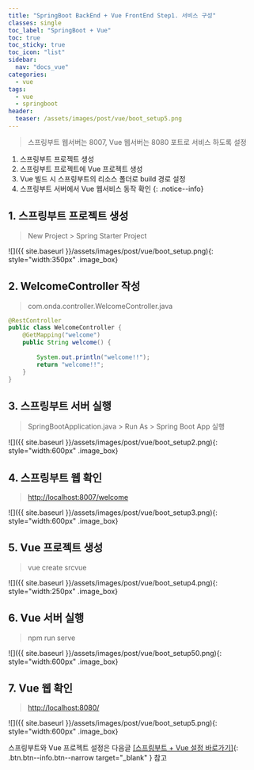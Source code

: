 ```yaml
---
title: "SpringBoot BackEnd + Vue FrontEnd Step1. 서비스 구성"
classes: single 
toc_label: "SpringBoot + Vue"
toc: true
toc_sticky: true
toc_icon: "list"
sidebar:
  nav: "docs_vue"
categories: 
  - vue
tags:
  - vue
  - springboot
header:
  teaser: /assets/images/post/vue/boot_setup5.png    
---
```


> 스프링부트 웹서버는 8007, Vue 웹서버는 8080 포트로 서비스 하도록 설정    

1. 스프링부트 프로젝트 생성    
2. 스프링부트 프로젝트에 Vue 프로젝트 생성    
3. Vue 빌드 시 스프링부트의 리소스 폴더로 build 경로 설정    
4. 스프링부트 서버에서 Vue 웹서비스 동작 확인
{: .notice--info}


## 1. 스프링부트 프로젝트 생성
> New Project > Spring Starter Project

![]({{ site.baseurl }}/assets/images/post/vue/boot_setup.png){: style="width:350px" .image_box}

## 2. WelcomeController 작성
> com.onda.controller.WelcomeController.java

```java
@RestController
public class WelcomeController {
	@GetMapping("welcome")  	
	public String welcome() { 
		
		System.out.println("welcome!!");
		return "welcome!!"; 
	}
}
```

## 3. 스프링부트 서버 실행
> SpringBootApplication.java > Run As > Spring Boot App 실행

![]({{ site.baseurl }}/assets/images/post/vue/boot_setup2.png){: style="width:600px" .image_box}


## 4. 스프링부트 웹 확인
> [http://localhost:8007/welcome](http://localhost:8007/welcome)

![]({{ site.baseurl }}/assets/images/post/vue/boot_setup3.png){: style="width:600px" .image_box}

## 5. Vue 프로젝트 생성
> vue create srcvue

![]({{ site.baseurl }}/assets/images/post/vue/boot_setup4.png){: style="width:250px" .image_box}

## 6. Vue 서버 실행
> npm run serve

![]({{ site.baseurl }}/assets/images/post/vue/boot_setup50.png){: style="width:600px" .image_box}


## 7. Vue 웹 확인
> [http://localhost:8080/](http://localhost:8007/)

![]({{ site.baseurl }}/assets/images/post/vue/boot_setup5.png){: style="width:600px" .image_box}


스프링부트와 Vue 프로젝트 설정은 다음글 [[스프링부트 + Vue 설정 바로가기]](/vue/springboot-vue-build/){: .btn.btn--info.btn--narrow target="_blank" } 참고